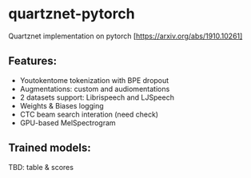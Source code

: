 # quartznet-pytorch
Quartznet implementation on pytorch [https://arxiv.org/abs/1910.10261]

## Features:
 - Youtokentome tokenization with BPE dropout
 - Augmentations: custom and audiomentations
 - 2 datasets support: Librispeech and LJSpeech
 - Weights & Biases logging
 - CTC beam search interation (need check)
 - GPU-based MelSpectrogram
 
## Trained models:

TBD: table & scores
